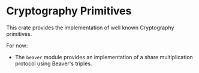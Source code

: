# Cryptography Primitives

This crate provides the implementation of well known Cryptography primitives.

For now:
* The `beaver` module provides an implementation of a share multiplication protocol using Beaver's triples.
